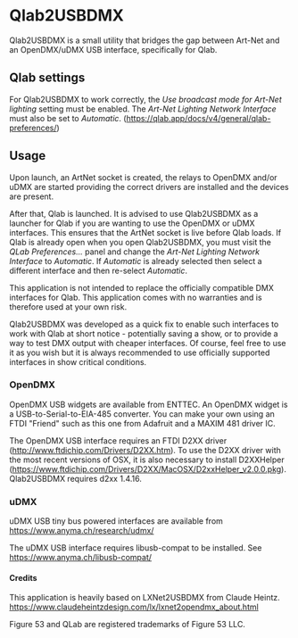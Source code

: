 # Qlab2USBDMX

Qlab2USBDMX is a small utility that bridges the gap between Art-Net and an OpenDMX/uDMX USB interface, specifically for Qlab.

## Qlab settings
For Qlab2USBDMX to work correctly, the _Use broadcast mode for Art-Net lighting_ setting must be enabled. The _Art-Net Lighting Network Interface_ must also be set to _Automatic_. (https://qlab.app/docs/v4/general/qlab-preferences/)

## Usage
Upon launch, an ArtNet socket is created, the relays to OpenDMX and/or uDMX are started providing the correct drivers are installed and the devices are present.

After that, Qlab is launched. It is advised to use Qlab2USBDMX as a launcher for Qlab if you are wanting to use the OpenDMX or uDMX interfaces. This ensures that the ArtNet socket is live before Qlab loads. If Qlab is already open when you open Qlab2USBDMX, you must visit the _QLab Preferences..._ panel and change the _Art-Net Lighting Network Interface_ to _Automatic_. If _Automatic_ is already selected then select a different interface and then re-select _Automatic_.

This application is not intended to replace the officially compatible DMX interfaces for Qlab. This application comes with no warranties and is therefore used at your own risk.

Qlab2USBDMX was developed as a quick fix to enable such interfaces to work with Qlab at short notice - potentially saving a show, or to provide a way to test DMX output with cheaper interfaces. Of course, feel free to use it as you wish but it is always recommended to use officially supported interfaces in show critical conditions.

### OpenDMX
OpenDMX USB widgets are available from ENTTEC. An OpenDMX widget is a USB-to-Serial-to-EIA-485 converter.
You can make your own using an FTDI "Friend" such as this one from Adafruit and a MAXIM 481 driver IC.

The OpenDMX USB interface requires an FTDI D2XX driver (http://www.ftdichip.com/Drivers/D2XX.htm).
To use the D2XX driver with the most recent versions of OSX, it is also necessary to install D2XXHelper (https://www.ftdichip.com/Drivers/D2XX/MacOSX/D2xxHelper_v2.0.0.pkg).
Qlab2USBDMX requires d2xx 1.4.16.

### uDMX
uDMX USB tiny bus powered interfaces are available from https://www.anyma.ch/research/udmx/

The uDMX USB interface requires libusb-compat to be installed. See https://www.anyma.ch/libusb-compat/


#### Credits
This application is heavily based on LXNet2USBDMX from Claude Heintz.
https://www.claudeheintzdesign.com/lx/lxnet2opendmx_about.html


Figure 53 and QLab are registered trademarks of Figure 53 LLC.
